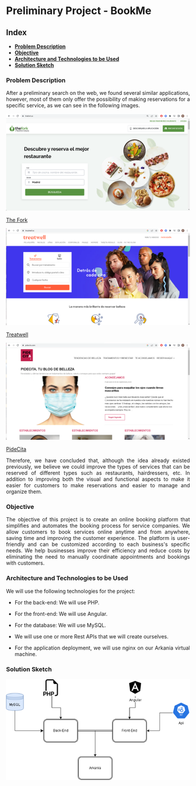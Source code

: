 <div align="justify">

# Preliminary Project - BookMe

## Index
- **[Problem Description](#problem-description)**
- **[Objective](#objective)**
- **[Architecture and Technologies to be Used](#architecture-and-technologies-to-be-used)**
- **[Solution Sketch](#solution-sketch)**

### Problem Description

After a preliminary search on the web, we found several similar applications, however, most of them only offer the possibility of 
making reservations for a specific service, as we can see in the following images.

<img src="../screenshots/TheFork.png">
  
[The Fork](https://www.thefork.es/)

<img src="../screenshots/treatwell.png">
  
[Treatwell](https://www.treatwell.es/)
  
<img src="../screenshots/pidecita.png">
  
[PideCita](https://www.pidecita.com/)
  
Therefore, we have concluded that, although the idea already existed previously, we believe we could improve the types of services that can be reserved of different types such as restaurants, hairdressers, etc. In addition to improving both the visual and functional aspects to make it easier for customers to make reservations and easier to manage and organize them.

### Objective

The objective of this project is to create an online booking platform that simplifies and automates the booking process for service companies. We allow customers to book services online anytime and from anywhere, saving time and improving the customer experience. The platform is user-friendly and can be customized according to each business's specific needs. We help businesses improve their efficiency and reduce costs by eliminating the need to manually coordinate appointments and bookings with customers.

### Architecture and Technologies to be Used
  
We will use the following technologies for the project:

- For the back-end: We will use PHP.
  
- For the front-end: We will use Angular.
  
- For the database: We will use MySQL.
  
- We will use one or more Rest APIs that we will create ourselves.
  
- For the application deployment, we will use nginx on our Arkania virtual machine.

### Solution Sketch
<div align="center">
<img src="../screenshots/Boceto.png" />
</div>

</div>
